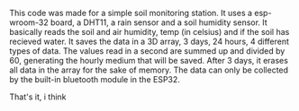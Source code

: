 This code was made for a simple soil monitoring station.
It uses a esp-wroom-32 board, a DHT11, a rain sensor and a soil humidity sensor.
It basically reads the soil and air humidity, temp (in celsius) and if the soil has recieved water.
It saves the data in a 3D array, 3 days, 24 hours, 4 different types of data.
The values read in a second are summed up and divided by 60, generating the hourly medium that will be saved.
After 3 days, it erases all data in the array for the sake of memory.
The data can only be collected by the built-in bluetooth module in the ESP32.

That's it, i think 
